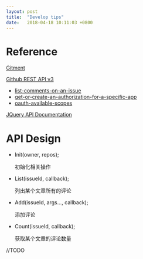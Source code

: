 ```yaml
---
layout: post
title:  "Develop tips"
date:   2018-04-18 10:11:03 +0800
---
```


# Reference

[Gitment](https://github.com/imsun/gitment)

[Github REST API v3](https://developer.github.com/v3/)

- [list-comments-on-an-issue](https://developer.github.com/v3/issues/comments/#list-comments-on-an-issue)
- [get-or-create-an-authorization-for-a-specific-app](https://developer.github.com/v3/oauth_authorizations/#get-or-create-an-authorization-for-a-specific-app)
- [oauth-available-scopes](https://developer.github.com/apps/building-oauth-apps/scopes-for-oauth-apps/#available-scopes)

[JQuery API Documentation](http://api.jquery.com/)

# API Design

- Init(owner, repos);

    初始化相关操作

- List(issueId, callback);
  
    列出某个文章所有的评论
  
- Add(issueId, args..., callback);

    添加评论
  
- Count(issueId, callback);
  
    获取某个文章的评论数量

//TODO
